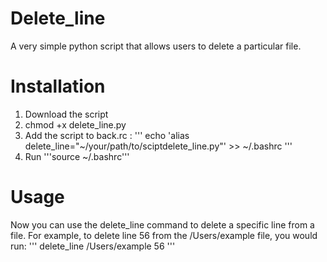 # Delete_line
A very simple python script that allows users to delete a particular file. 
# Installation
1. Download the script
2. chmod +x delete_line.py
3. Add the script to back.rc : ''' echo 'alias delete_line="~/your/path/to/sciptdelete_line.py"' >> ~/.bashrc '''
4. Run '''source ~/.bashrc'''
# Usage
Now you can use the delete_line command to delete a specific line from a file. For example, to delete line 56 from the /Users/example file, you would run:
''' delete_line /Users/example 56 '''
